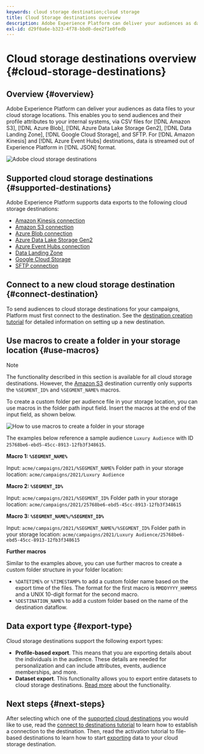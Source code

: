 ```yaml
---
keywords: cloud storage destination;cloud storage
title: Cloud Storage destinations overview
description: Adobe Experience Platform can deliver your audiences as data files to your Amazon S3, AWS Kinesis, Azure Event Hubs, or SFTP cloud storage locations.
exl-id: d29f0a6e-b323-4f78-bbd0-dee2f1e0fedb
---
```

# Cloud storage destinations overview {#cloud-storage-destinations}

## Overview {#overview}

Adobe Experience Platform can deliver your audiences as data files to your cloud storage locations. This enables you to send audiences and their profile attributes to your internal systems, via CSV files for [!DNL Amazon S3], [!DNL Azure Blob], [!DNL Azure Data Lake Storage Gen2], [!DNL Data Landing Zone], [!DNL Google Cloud Storage], and SFTP. For [!DNL Amazon Kinesis] and [!DNL Azure Event Hubs] destinations, data is streamed out of Experience Platform in [!DNL JSON] format.

![Adobe cloud storage destinations](../../assets/catalog/cloud-storage/cloud-storage-destinations.png)

## Supported cloud storage destinations {#supported-destinations}

Adobe Experience Platform supports data exports to the following cloud storage destinations:

* [Amazon Kinesis connection](amazon-kinesis.md)
* [Amazon S3 connection](amazon-s3.md)
* [Azure Blob connection](azure-blob.md)
* [Azure Data Lake Storage Gen2](adls-gen2.md)
* [Azure Event Hubs connection](azure-event-hubs.md)
* [Data Landing Zone](data-landing-zone.md)
* [Google Cloud Storage](google-cloud-storage.md)
* [SFTP connection](sftp.md)

## Connect to a new cloud storage destination {#connect-destination}

To send audiences to cloud storage destinations for your campaigns, Platform must first connect to the destination. See the [destination creation tutorial](../../ui/connect-destination.md) for detailed information on setting up a new destination.


## Use macros to create a folder in your storage location {#use-macros}

>[!NOTE]
>
> The functionality described in this section is available for all cloud storage destinations. However, the [Amazon S3](amazon-s3.md) destination currently only supports the `%SEGMENT_ID%` and `%SEGMENT_NAME%` macros.

To create a custom folder per audience file in your storage location, you can use macros in the folder path input field. Insert the macros at the end of the input field, as shown below.

![How to use macros to create a folder in your storage](../../assets/catalog/cloud-storage/workflow/macros-folder-path.png)  

The examples below reference a sample audience `Luxury Audience` with ID `25768be6-ebd5-45cc-8913-12fb3f348615`.

**Macro 1: `%SEGMENT_NAME%`**

Input: `acme/campaigns/2021/%SEGMENT_NAME%`
Folder path in your storage location: `acme/campaigns/2021/Luxury Audience`

**Macro 2: `%SEGMENT_ID%`**

Input: `acme/campaigns/2021/%SEGMENT_ID%`
Folder path in your storage location: `acme/campaigns/2021/25768be6-ebd5-45cc-8913-12fb3f348615`

**Macro 3: `%SEGMENT_NAME%/%SEGMENT_ID%`**

Input: `acme/campaigns/2021/%SEGMENT_NAME%/%SEGMENT_ID%`
Folder path in your storage location: `acme/campaigns/2021/Luxury Audience/25768be6-ebd5-45cc-8913-12fb3f348615`

**Further macros**

Similar to the examples above, you can use further macros to create a custom folder structure in your folder location:

* `%DATETIME%` or `%TIMESTAMP%` to add a custom folder name based on the export time of the files. The format for the first macro is `MMDDYYYY_HHMMSS` and a UNIX 10-digit format for the second macro.
* `%DESTINATION_NAME%` to add a custom folder based on the name of the destination dataflow.  

## Data export type {#export-type}

Cloud storage destinations support the following export types: 
* **Profile-based export**. This means that you are exporting details about the individuals in the audience. These details are needed for personalization and can include attributes, events, audience memberships, and more.
* **Dataset export**. This functionality allows you to export entire datasets to cloud storage destinations. [Read more](/help/destinations/ui/export-datasets.md) about the functionality. 

## Next steps {#next-steps}

After selecting which one of the [supported cloud destinations](#supported-destinations) you would like to use, read the [connect to destinations tutorial](/help/destinations/ui/connect-destination.md) to learn how to establish a connection to the destination. Then, read the activation tutorial to file-based destinations to learn how to start [exporting](/help/destinations/ui/activate-batch-profile-destinations.md) data to your cloud storage destination.
